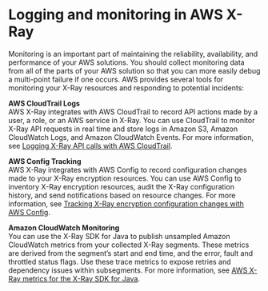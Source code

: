 # Logging and monitoring in AWS X\-Ray<a name="security-logging-monitoring"></a>

Monitoring is an important part of maintaining the reliability, availability, and performance of your AWS solutions\. You should collect monitoring data from all of the parts of your AWS solution so that you can more easily debug a multi\-point failure if one occurs\. AWS provides several tools for monitoring your X\-Ray resources and responding to potential incidents:

**AWS CloudTrail Logs**  
AWS X\-Ray integrates with AWS CloudTrail to record API actions made by a user, a role, or an AWS service in X\-Ray\. You can use CloudTrail to monitor X\-Ray API requests in real time and store logs in Amazon S3, Amazon CloudWatch Logs, and Amazon CloudWatch Events\. For more information, see [Logging X\-Ray API calls with AWS CloudTrail](xray-api-cloudtrail.md)\.

**AWS Config Tracking**  
AWS X\-Ray integrates with AWS Config to record configuration changes made to your X\-Ray encryption resources\. You can use AWS Config to inventory X\-Ray encryption resources, audit the X\-Ray configuration history, and send notifications based on resource changes\. For more information, see [Tracking X\-Ray encryption configuration changes with AWS Config](xray-api-config.md)\.

**Amazon CloudWatch Monitoring**  
You can use the X\-Ray SDK for Java to publish unsampled Amazon CloudWatch metrics from your collected X\-Ray segments\. These metrics are derived from the segment’s start and end time, and the error, fault and throttled status flags\. Use these trace metrics to expose retries and dependency issues within subsegments\. For more information, see [AWS X\-Ray metrics for the X\-Ray SDK for Java](xray-sdk-java-monitoring.md)\.